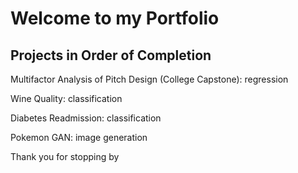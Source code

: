 # Welcome to my Portfolio
## Projects in Order of Completion

Multifactor Analysis of Pitch Design (College Capstone): regression

Wine Quality: classification

Diabetes Readmission: classification

Pokemon GAN: image generation

Thank you for stopping by
